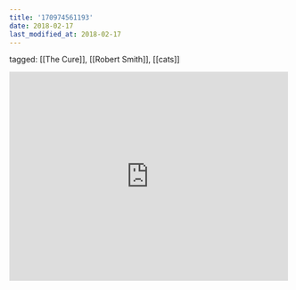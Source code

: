 ```yaml
---
title: '170974561193'
date: 2018-02-17
last_modified_at: 2018-02-17
---
```

tagged: [[The Cure]], [[Robert Smith]], [[cats]]
<iframe allow="accelerometer; autoplay; clipboard-write; encrypted-media; gyroscope; picture-in-picture" allowfullscreen="" frameborder="0" height="375" id="youtube_iframe" src="https://www.youtube.com/embed/mcUza_wWCfA?feature=oembed&amp;enablejsapi=1&amp;origin=https://safe.txmblr.com&amp;wmode=opaque" width="500"></iframe>